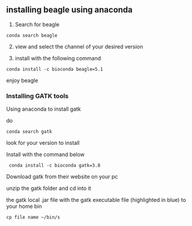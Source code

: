 ## installing beagle using anaconda ##

1. Search for beagle 

```
conda search beagle
```

2. view and select the channel of your desired version 

3. install with the following command 

```
conda install -c bioconda beagle=5.1
```

enjoy beagle 


### Installing GATK tools ###
Using anaconda to install gatk

do 

```
conda search gatk
```


look for your version to install

Install with the command below 

```
 conda install -c bioconda gatk=3.8
```


Download gatk from their website on your pc

unzip the gatk folder and cd into it

the gatk local .jar file with the gatk executable file (highlighted in blue) to your home bin

```
cp file name ~/bin/s
```